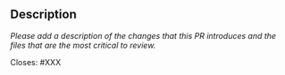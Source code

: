## Description

_Please add a description of the changes that this PR introduces and the files that
are the most critical to review._ 

Closes: #XXX

